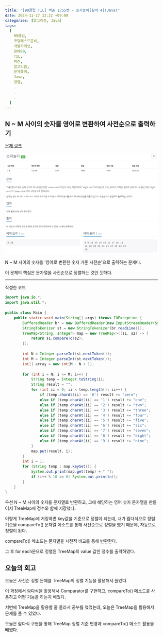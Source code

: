 ```yaml
---
title: "[99클럽 TIL] 백준 1755번 - 숫자놀이[실버 4](Java)"
date: 2024-11-27 12:22 +09:00
categories: [알고리즘, Java]
tags:
  [
    99클럽,
    코딩테스트준비,
    개발자취업,
    항해99,
    TIL,
    백준,
    알고리즘,
    문제풀이,
    Java,
    정렬,
    .
    .
    .
  ]
---
```


## N ~ M 사이의 숫자를 영어로 변환하여 사전순으로 출력하기

[문제 링크](https://www.acmicpc.net/problem/1755)

![문제 설명](https://github.com/jungi0531/images/blob/main/algorithm_99club_31_01.png?raw=true)

N ~ M 사이의 숫자를 '영어로 변환한 숫자 기준 사전순'으로 출력하는 문제다.

이 문제의 핵심은 문자열을 사전순으로 정렬하는 것인 듯하다.

---

작성한 코드

```java
import java.io.*;
import java.util.*;

public class Main {
    public static void main(String[] args) throws IOException {
        BufferedReader br = new BufferedReader(new InputStreamReader(System.in));
        StringTokenizer st = new StringTokenizer(br.readLine());
        TreeMap<String, Integer> map = new TreeMap<>((s1, s2) -> {
            return s1.compareTo(s2);
        });

        int N = Integer.parseInt(st.nextToken());
        int M = Integer.parseInt(st.nextToken());
        int[] array = new int[M - N + 1];

        for (int i = N; i <= M; i++) {
            String temp = Integer.toString(i);
            String result = "";
            for (int ii = 0; ii < temp.length(); ii++) {
                if (temp.charAt(ii) == '0') result += "zero";
                else if (temp.charAt(ii) == '1') result += "one";
                else if (temp.charAt(ii) == '2') result += "two";
                else if (temp.charAt(ii) == '3') result += "three";
                else if (temp.charAt(ii) == '4') result += "four";
                else if (temp.charAt(ii) == '5') result += "five";
                else if (temp.charAt(ii) == '6') result += "six";
                else if (temp.charAt(ii) == '7') result += "seven";
                else if (temp.charAt(ii) == '8') result += "eight";
                else if (temp.charAt(ii) == '9') result += "nine";
            }
            map.put(result, i);
        }
        int i = 1;
        for (String temp : map.keySet()) {
            System.out.print(map.get(temp) + " ");
            if (i++ % 10 == 0) System.out.println();
        }
    }
}

```

우선 N ~ M 사이의 숫자를 문자열로 반환하고, 그에 해당하는 영어 숫자 문자열을 만들어서 TreeMap에 정수와 함께 저장했다.

이렇게 TreeMap에 저장하면 key값을 기준으로 정렬이 되는데, 내가 람다식으로 정렬 기준을 compareTo() 문자열 메소드를 통해 사전순으로 정렬을 했기 때문에, 자동으로 정렬이 된다.

compareTo() 메소드는 문자열을 사전적 비교를 통해 반환한다.

그 후 for each문으로 정렬된 TreeMap의 value 값인 정수를 출력하였다.

## 오늘의 회고

오늘은 사전순 정렬 문제를 TreeMap의 정렬 기능을 활용해서 풀었다.

이 과정에서 람다식을 활용해서 Comparator를 구현하고, compareTo() 메소드를 사용하고 어떤 기능을 하는지 배웠다.

저번에 TreeMap을 활용할 줄 몰라서 공부를 했었는데, 오늘은 TreeMap을 활용해서 문제를 풀 수 있었다.

오늘은 람다식 구현을 통해 TreeMap 정렬 기준 변경과 compareTo() 메소드 활용을 배웠다.
